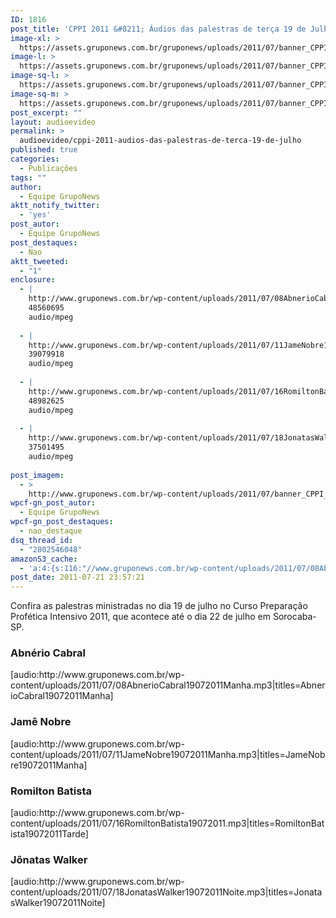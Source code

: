 ```yaml
---
ID: 1816
post_title: 'CPPI 2011 &#8211; Áudios das palestras de terça 19 de Julho'
image-xl: >
  https://assets.gruponews.com.br/gruponews/uploads/2011/07/banner_CPPI_audios-19.jpg
image-l: >
  https://assets.gruponews.com.br/gruponews/uploads/2011/07/banner_CPPI_audios-19.jpg
image-sq-l: >
  https://assets.gruponews.com.br/gruponews/uploads/2011/07/banner_CPPI_audios-19.jpg
image-sq-m: >
  https://assets.gruponews.com.br/gruponews/uploads/2011/07/banner_CPPI_audios-19-720x307.jpg
post_excerpt: ""
layout: audioevideo
permalink: >
  audioevideo/cppi-2011-audios-das-palestras-de-terca-19-de-julho
published: true
categories:
  - Publicações
tags: ""
author:
  - Equipe GrupoNews
aktt_notify_twitter:
  - 'yes'
post_autor:
  - Equipe GrupoNews
post_destaques:
  - Nao
aktt_tweeted:
  - "1"
enclosure:
  - |
    http://www.gruponews.com.br/wp-content/uploads/2011/07/08AbnerioCabral19072011Manha.mp3
    48560695
    audio/mpeg
    
  - |
    http://www.gruponews.com.br/wp-content/uploads/2011/07/11JameNobre19072011Manha.mp3
    39079918
    audio/mpeg
    
  - |
    http://www.gruponews.com.br/wp-content/uploads/2011/07/16RomiltonBatista19072011.mp3
    48982625
    audio/mpeg
    
  - |
    http://www.gruponews.com.br/wp-content/uploads/2011/07/18JonatasWalker19072011Noite.mp3
    37501495
    audio/mpeg
    
post_imagem:
  - >
    http://www.gruponews.com.br/wp-content/uploads/2011/07/banner_CPPI_audios-19.jpg
wpcf-gn_post_autor:
  - Equipe GrupoNews
wpcf-gn_post_destaques:
  - nao_destaque
dsq_thread_id:
  - "2802546048"
amazonS3_cache:
  - 'a:4:{s:116:"//www.gruponews.com.br/wp-content/uploads/2011/07/08AbnerioCabral19072011Manha.mp3|titles=AbnerioCabral19072011Manha";a:1:{s:9:"timestamp";i:1501671360;}s:108:"//www.gruponews.com.br/wp-content/uploads/2011/07/11JameNobre19072011Manha.mp3|titles=JameNobre19072011Manha";a:1:{s:9:"timestamp";i:1501671360;}s:115:"//www.gruponews.com.br/wp-content/uploads/2011/07/16RomiltonBatista19072011.mp3|titles=RomiltonBatista19072011Tarde";a:1:{s:9:"timestamp";i:1501671360;}s:116:"//www.gruponews.com.br/wp-content/uploads/2011/07/18JonatasWalker19072011Noite.mp3|titles=JonatasWalker19072011Noite";a:1:{s:9:"timestamp";i:1501671360;}}'
post_date: 2011-07-21 23:57:21
---
```

Confira as palestras ministradas no dia 19 de julho no Curso Preparação Profética Intensivo 2011, que acontece até o dia 22 de julho em Sorocaba-SP.
<h3>Abnério Cabral</h3>
[audio:http://www.gruponews.com.br/wp-content/uploads/2011/07/08AbnerioCabral19072011Manha.mp3|titles=AbnerioCabral19072011Manha]
<h3>Jamê Nobre</h3>
[audio:http://www.gruponews.com.br/wp-content/uploads/2011/07/11JameNobre19072011Manha.mp3|titles=JameNobre19072011Manha]
<h3>Romilton Batista</h3>
[audio:http://www.gruponews.com.br/wp-content/uploads/2011/07/16RomiltonBatista19072011.mp3|titles=RomiltonBatista19072011Tarde]
<h3>Jônatas Walker</h3>
[audio:http://www.gruponews.com.br/wp-content/uploads/2011/07/18JonatasWalker19072011Noite.mp3|titles=JonatasWalker19072011Noite]